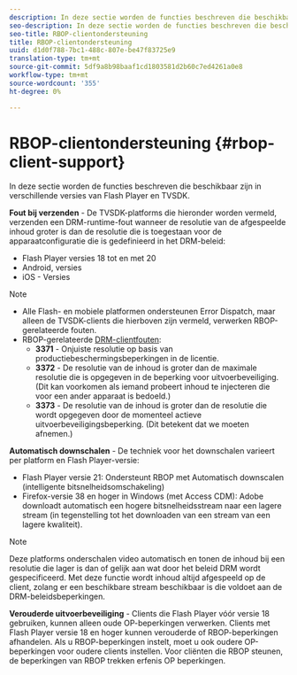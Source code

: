 ```yaml
---
description: In deze sectie worden de functies beschreven die beschikbaar zijn in verschillende versies van Flash Player en TVSDK.
seo-description: In deze sectie worden de functies beschreven die beschikbaar zijn in verschillende versies van Flash Player en TVSDK.
seo-title: RBOP-clientondersteuning
title: RBOP-clientondersteuning
uuid: d1d0f788-7bc1-488c-807e-be47f83725e9
translation-type: tm+mt
source-git-commit: 5df9a8b98baaf1cd1803581d2b60c7ed4261a0e8
workflow-type: tm+mt
source-wordcount: '355'
ht-degree: 0%

---
```



# RBOP-clientondersteuning {#rbop-client-support}

In deze sectie worden de functies beschreven die beschikbaar zijn in verschillende versies van Flash Player en TVSDK.

**Fout bij verzenden**  - De TVSDK-platforms die hieronder worden vermeld, verzenden een DRM-runtime-fout wanneer de resolutie van de afgespeelde inhoud groter is dan de resolutie die is toegestaan voor de apparaatconfiguratie die is gedefinieerd in het DRM-beleid:

* Flash Player versies 18 tot en met 20
* Android, versies
* iOS - Versies

>[!NOTE]
>
>* Alle Flash- en mobiele platformen ondersteunen Error Dispatch, maar alleen de TVSDK-clients die hierboven zijn vermeld, verwerken RBOP-gerelateerde fouten.
>* RBOP-gerelateerde [DRM-clientfouten](https://help.adobe.com/en_US/primetime/drm/index.html#reference-DRM_Client_Error_Messages):
   >    * **3371** - Onjuiste resolutie op basis van productiebeschermingsbeperkingen in de licentie.
   >    * **3372** - De resolutie van de inhoud is groter dan de maximale resolutie die is opgegeven in de beperking voor uitvoerbeveiliging. (Dit kan voorkomen als iemand probeert inhoud te injecteren die voor een ander apparaat is bedoeld.)
   >    * **3373** - De resolutie van de inhoud is groter dan de resolutie die wordt opgegeven door de momenteel actieve uitvoerbeveiligingsbeperking. (Dit betekent dat we moeten afnemen.)

>



**Automatisch downschalen**  - De techniek voor het downschalen varieert per platform en Flash Player-versie:

* Flash Player versie 21: Ondersteunt RBOP met Automatisch downscalen (intelligente bitsnelheidsomschakeling)
* Firefox-versie 38 en hoger in Windows (met Access CDM): Adobe downloadt automatisch een hogere bitsnelheidsstream naar een lagere stream (in tegenstelling tot het downloaden van een stream van een lagere kwaliteit).

>[!NOTE]
>
>Deze platforms onderschalen video automatisch en tonen de inhoud bij een resolutie die lager is dan of gelijk aan wat door het beleid DRM wordt gespecificeerd. Met deze functie wordt inhoud altijd afgespeeld op de client, zolang er een beschikbare stream beschikbaar is die voldoet aan de DRM-beleidsbeperkingen.

**Verouderde uitvoerbeveiliging**  - Clients die Flash Player vóór versie 18 gebruiken, kunnen alleen oude OP-beperkingen verwerken. Clients met Flash Player versie 18 en hoger kunnen verouderde of RBOP-beperkingen afhandelen. Als u RBOP-beperkingen instelt, moet u ook oudere OP-beperkingen voor oudere clients instellen. Voor cliënten die RBOP steunen, de beperkingen van RBOP trekken erfenis OP beperkingen.
